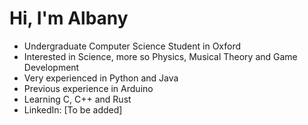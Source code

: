 # Hi, I'm Albany
- Undergraduate Computer Science Student in Oxford
- Interested in Science, more so Physics, Musical Theory and Game Development
- Very experienced in Python and Java
- Previous experience in Arduino
- Learning C, C++ and Rust
- LinkedIn: [To be added]
